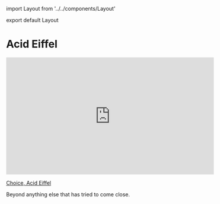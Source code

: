 import Layout from '../../components/Layout'

export default Layout

# Acid Eiffel

<iframe className="mb4" width="560" height="315" src="https://www.youtube.com/embed/rYBUDRSeeeE" frameBorder="0" allowFullScreen></iframe>

[Choice, Acid Eiffel](http://www.discogs.com/Choice-Soofle-Acid-Eiffel-How-Do-You-Plead/release/17517)

Beyond anything else that has tried to come close.
